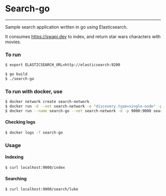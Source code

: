 # Search-go
---

Sample search application written in go using Elasticsearch.

It consumes https://swapi.dev to index, and return star wars characters with movies.

### To run

```bash
$ export ELASTICSEARCH_URL=http://elasticsearch:9200
 
$ go build
$ ./search-go

```

### To run with docker, use

```bash
$ docker network create search-network
$ docker run -d --net search-network -e "discovery.type=single-node" -p 9200:9200 -p 9300:9300 elasticsearch:7.12.0
$ docker run --name search-go --net search-network -d -p 9000:9000 search-go
```

#### Checking logs
```bash
$ docker logs -f search-go
```

### Usage

#### Indexing
```bash
$ curl localhost:9000/index
```

#### Searching
```bash
$ curl localhost:9000/search/luke
```
